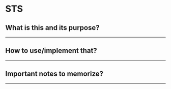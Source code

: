 # STS

## What is this and its purpose?

---

## How to use/implement that?

---

## Important notes to memorize?

---
